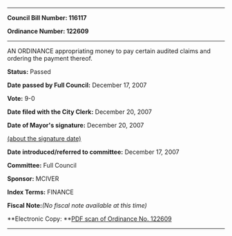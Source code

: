 

********

**Council Bill Number: 116117**
   
**Ordinance Number: 122609**
********

 AN ORDINANCE appropriating money to pay certain audited claims and ordering the payment thereof.

**Status:** Passed
   
**Date passed by Full Council:** December 17, 2007
   
**Vote:** 9-0
   
**Date filed with the City Clerk:** December 20, 2007
   
**Date of Mayor's signature:** December 20, 2007
   
[(about the signature date)](/~public/approvaldate.htm)
   
   
   
**Date introduced/referred to committee:** December 17, 2007
   
**Committee:** Full Council
   
**Sponsor:** MCIVER
   
   
**Index Terms:** FINANCE

**Fiscal Note:**_(No fiscal note available at this time)_

**Electronic Copy: **[PDF scan of Ordinance No. 122609](/~archives/Ordinances/Ord_122609.pdf)

********

